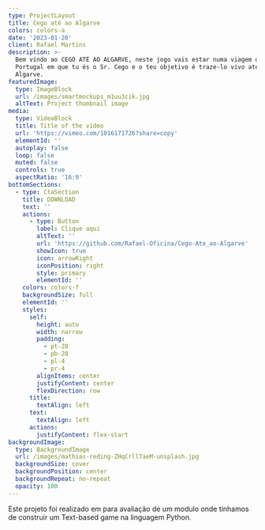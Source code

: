 ```yaml
---
type: ProjectLayout
title: Cego até ao Algarve
colors: colors-a
date: '2023-01-20'
client: Rafael Martins
description: >-
  Bem vindo ao CEGO ATÉ AO ALGARVE, neste jogo vais estar numa viagem dentro de
  Portugal em que tu és o Sr. Cego e o teu objetivo é traze-lo vivo até ao
  Algarve.
featuredImage:
  type: ImageBlock
  url: /images/smartmockups_m1uu3cik.jpg
  altText: Project thumbnail image
media:
  type: VideoBlock
  title: Title of the video
  url: 'https://vimeo.com/1016171726?share=copy'
  elementId: ''
  autoplay: false
  loop: false
  muted: false
  controls: true
  aspectRatio: '16:9'
bottomSections:
  - type: CtaSection
    title: DOWNLOAD
    text: ''
    actions:
      - type: Button
        label: Clique aqui
        altText: ''
        url: 'https://github.com/Rafael-Oficina/Cego-Ate_ao-Algarve'
        showIcon: true
        icon: arrowRight
        iconPosition: right
        style: primary
        elementId: ''
    colors: colors-f
    backgroundSize: full
    elementId: ''
    styles:
      self:
        height: auto
        width: narrow
        padding:
          - pt-28
          - pb-28
          - pl-4
          - pr-4
        alignItems: center
        justifyContent: center
        flexDirection: row
      title:
        textAlign: left
      text:
        textAlign: left
      actions:
        justifyContent: flex-start
backgroundImage:
  type: BackgroundImage
  url: /images/mathias-reding-ZHqCrllTaeM-unsplash.jpg
  backgroundSize: cover
  backgroundPosition: center
  backgroundRepeat: no-repeat
  opacity: 100
---
```

Este projeto foi realizado em para avaliação de um modulo onde tínhamos de construir um Text-based game na linguagem Python.
